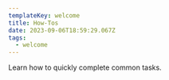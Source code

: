 ```yaml
---
templateKey: welcome
title: How-Tos
date: 2023-09-06T18:59:29.067Z
tags:
  - welcome
---
```


Learn how to quickly complete common tasks.

